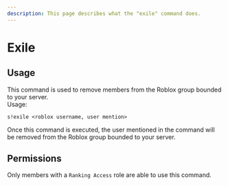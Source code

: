 ```yaml
---
description: This page describes what the "exile" command does.
---
```


# Exile

## Usage

This command is used to remove members from the Roblox group bounded to your server.  
Usage:

```text
s!exile <roblox username, user mention>
```

Once this command is executed, the user mentioned in the command will be removed from the Roblox group bounded to your server.

## Permissions

Only members with a `Ranking Access` role are able to use this command.

